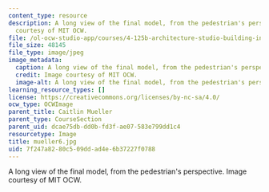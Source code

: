 ```yaml
---
content_type: resource
description: A long view of the final model, from the pedestrian's perspective. Image
  courtesy of MIT OCW.
file: /ol-ocw-studio-app/courses/4-125b-architecture-studio-building-in-landscapes-fall-2005/7f247a8280c509ddad4e6b37227f0788_mueller6.jpg
file_size: 48145
file_type: image/jpeg
image_metadata:
  caption: A long view of the final model, from the pedestrian's perspective.
  credit: Image courtesy of MIT OCW.
  image-alt: A long view of the final model, from the pedestrian's perspectiv
learning_resource_types: []
license: https://creativecommons.org/licenses/by-nc-sa/4.0/
ocw_type: OCWImage
parent_title: Caitlin Mueller
parent_type: CourseSection
parent_uid: dcae75db-dd0b-fd3f-ae07-583e799dd1c4
resourcetype: Image
title: mueller6.jpg
uid: 7f247a82-80c5-09dd-ad4e-6b37227f0788
---
```

A long view of the final model, from the pedestrian's perspective. Image courtesy of MIT OCW.